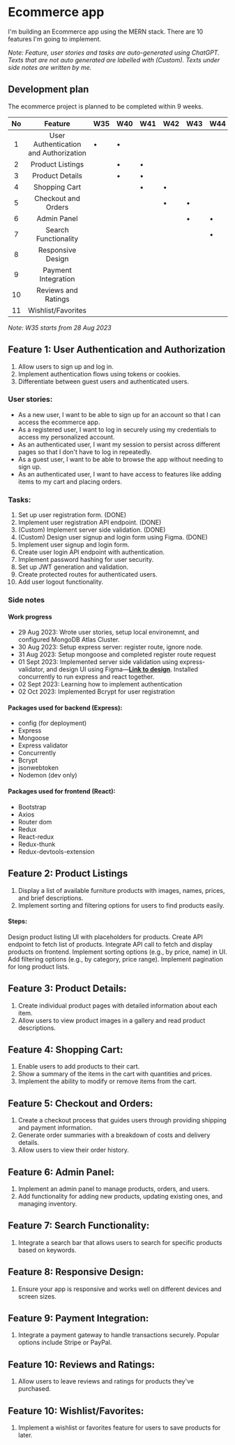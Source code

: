 # Ecommerce app

I'm building an Ecommerce app using the MERN stack. There are 10 features I'm going to implement.

_Note: Feature, user stories and tasks are auto-generated using ChatGPT. Texts that are not auto generated are labelled with (Custom). Texts under side notes are written by me._

## Development plan

The ecommerce project is planned to be completed within 9 weeks.

| No  |                Feature                | W35 | W40 | W41 | W42 | W43 | W44 | W45 | W46 | W47 |
| :-: | :-----------------------------------: | --- | --- | --- | --- | --- | --- | --- | --- | --- |
|  1  | User Authentication and Authorization | •   | •   |     |     |     |     |     |     |     |
|  2  |           Product Listings            |     | •   | •   |     |     |     |     |     |     |
|  3  |            Product Details            |     | •   | •   |     |     |     |     |     |     |
|  4  |             Shopping Cart             |     |     | •   | •   |     |     |     |     |     |
|  5  |          Checkout and Orders          |     |     |     | •   | •   |     |     |     |     |
|  6  |              Admin Panel              |     |     |     |     | •   | •   |     |     |     |
|  7  |         Search Functionality          |     |     |     |     |     | •   | •   |     |     |
|  8  |           Responsive Design           |     |     |     |     |     |     | •   |     |     |
|  9  |          Payment Integration          |     |     |     |     |     |     | •   |     |     |
| 10  |          Reviews and Ratings          |     |     |     |     |     |     |     | •   | •   |
| 11  |          Wishlist/Favorites           |     |     |     |     |     |     |     | •   | •   |

_Note: W35 starts from 28 Aug 2023_

## Feature 1: User Authentication and Authorization

1. Allow users to sign up and log in.
1. Implement authentication flows using tokens or cookies.
1. Differentiate between guest users and authenticated users.

### User stories:

- As a new user, I want to be able to sign up for an account so that I can access the ecommerce app.
- As a registered user, I want to log in securely using my credentials to access my personalized account.
- As an authenticated user, I want my session to persist across different pages so that I don't have to log in repeatedly.
- As a guest user, I want to be able to browse the app without needing to sign up.
- As an authenticated user, I want to have access to features like adding items to my cart and placing orders.

### Tasks:

1. Set up user registration form. (DONE)
1. Implement user registration API endpoint. (DONE)
1. (Custom) Implement server side validation. (DONE)
1. (Custom) Design user signup and login form using Figma. (DONE)
1. Implement user signup and login form.
1. Create user login API endpoint with authentication.
1. Implement password hashing for user security.
1. Set up JWT generation and validation.
1. Create protected routes for authenticated users.
1. Add user logout functionality.

### Side notes

#### Work progress

- 29 Aug 2023: Wrote user stories, setup local environemnt, and configured MongoDB Atlas Cluster.
- 30 Aug 2023: Setup express server: register route, ignore node.
- 31 Aug 2023: Setup mongoose and completed register route request
- 01 Sept 2023: Implemented server side validation using express-validator, and design UI using Figma—[**Link to design**](https://www.figma.com/file/SeMCwhaQm3TieAG5Eo7COL/Ecommerce?type=design&node-id=0%3A1&mode=design&t=VHVPkV9jfHeoMaRj-1). Installed concurrently to run express and react together.
- 02 Sept 2023: Learning how to implement authentication
- 02 Oct 2023: Implemented Bcrypt for user registration

#### Packages used for backend (Express):

- config (for deployment)
- Express
- Mongoose
- Express validator
- Concurrently
- Bcrypt
- jsonwebtoken
- Nodemon (dev only)

#### Packages used for frontend (React):

- Bootstrap
- Axios
- Router dom
- Redux
- React-redux
- Redux-thunk
- Redux-devtools-extension

## Feature 2: Product Listings

1. Display a list of available furniture products with images, names, prices, and brief descriptions.
1. Implement sorting and filtering options for users to find products easily.

#### Steps:

Design product listing UI with placeholders for products.
Create API endpoint to fetch list of products.
Integrate API call to fetch and display products on frontend.
Implement sorting options (e.g., by price, name) in UI.
Add filtering options (e.g., by category, price range).
Implement pagination for long product lists.

## Feature 3: Product Details:

1. Create individual product pages with detailed information about each item.
1. Allow users to view product images in a gallery and read product descriptions.

## Feature 4: Shopping Cart:

1. Enable users to add products to their cart.
1. Show a summary of the items in the cart with quantities and prices.
1. Implement the ability to modify or remove items from the cart.

## Feature 5: Checkout and Orders:

1. Create a checkout process that guides users through providing shipping and payment information.
1. Generate order summaries with a breakdown of costs and delivery details.
1. Allow users to view their order history.

## Feature 6: Admin Panel:

1. Implement an admin panel to manage products, orders, and users.
1. Add functionality for adding new products, updating existing ones, and managing inventory.

## Feature 7: Search Functionality:

1. Integrate a search bar that allows users to search for specific products based on keywords.

## Feature 8: Responsive Design:

1. Ensure your app is responsive and works well on different devices and screen sizes.

## Feature 9: Payment Integration:

1. Integrate a payment gateway to handle transactions securely. Popular options include Stripe or PayPal.

## Feature 10: Reviews and Ratings:

1. Allow users to leave reviews and ratings for products they've purchased.

## Feature 10: Wishlist/Favorites:

1. Implement a wishlist or favorites feature for users to save products for later.
